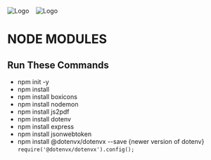 ![Logo](https://img.icons8.com/?size=100&id=54087&format=png&color=000000) &nbsp;&nbsp; ![Logo](https://img.icons8.com/?size=100&id=kg46nzoJrmTR&format=png&color=FFFFFF)
# NODE MODULES

## Run These Commands

- npm init -y
- npm install 
- npm install boxicons
- npm install nodemon
- npm install js2pdf
- npm install dotenv
- npm install express
- npm install jsonwebtoken
- npm install @dotenvx/dotenvx --save {newer version of dotenv} ```require('@dotenvx/dotenvx').config();```

